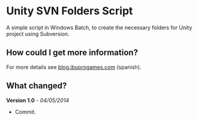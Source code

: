 Unity SVN Folders Script
==============

A simple script in Windows Batch, to create the necessary folders for Unity project using Subversion.

How could I get more information?
--------------
For more details see [blog.ibuprogames.com](http://blog.ibuprogames.com/2014/05/05/a-beginning-is-a-very-delicate-time) (spanish).

What changed?
--------------
**Version 1.0** *- 04/05/2014*
* Commit.
